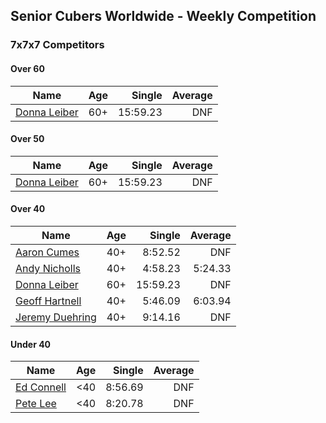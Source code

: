 ## Senior Cubers Worldwide - Weekly Competition
### 7x7x7 Competitors

#### Over 60

| Name | Age | Single | Average |
| -- | :--: | --: | --: |
| [Donna Leiber](../persons/donna_leiber.md) | 60+ | 15:59.23 | DNF |

#### Over 50

| Name | Age | Single | Average |
| -- | :--: | --: | --: |
| [Donna Leiber](../persons/donna_leiber.md) | 60+ | 15:59.23 | DNF |

#### Over 40

| Name | Age | Single | Average |
| -- | :--: | --: | --: |
| [Aaron Cumes](../persons/aaron_cumes.md) | 40+ | 8:52.52 | DNF |
| [Andy Nicholls](../persons/andy_nicholls.md) | 40+ | 4:58.23 | 5:24.33 |
| [Donna Leiber](../persons/donna_leiber.md) | 60+ | 15:59.23 | DNF |
| [Geoff Hartnell](../persons/geoff_hartnell.md) | 40+ | 5:46.09 | 6:03.94 |
| [Jeremy Duehring](../persons/jeremy_duehring.md) | 40+ | 9:14.16 | DNF |

#### Under 40

| Name | Age | Single | Average |
| -- | :--: | --: | --: |
| [Ed Connell](../persons/ed_connell.md) | <40 | 8:56.69 | DNF |
| [Pete Lee](../persons/pete_lee.md) | <40 | 8:20.78 | DNF |


<!-- Global site tag (gtag.js) - Google Analytics -->
<script async src="https://www.googletagmanager.com/gtag/js?id=UA-86348435-3"></script>
<script>window.dataLayer = window.dataLayer || []; function gtag() {dataLayer.push(arguments);} gtag('js', new Date()); gtag('config', 'UA-86348435-3');</script>
